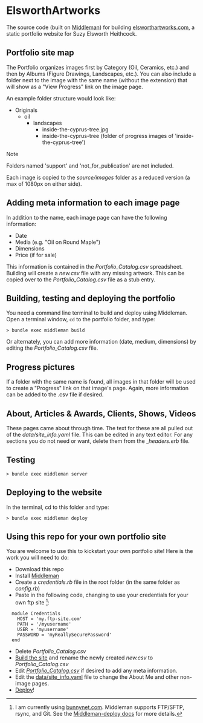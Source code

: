 ElsworthArtworks
================

The source code (built on [Middleman]) for building [elsworthartworks.com], a static portfolio website
for Suzy Elsworth Heithcock.

Portfolio site map
------------------

The Portfolio organizes images first by Category (Oil, Ceramics, etc.) and then
by Albums (Figure Drawings, Landscapes, etc.). You can also include a folder
next to the image with the same name (without the extension) that will show as
a "View Progress" link on the image page.

An example folder structure would look like:

- Originals
  - oil
    - landscapes
      - inside-the-cyprus-tree.jpg
      - inside-the-cyprus-tree (folder of progress images of 'inside-the-cyprus-tree')

> [!NOTE]
> Folders named 'support' and 'not_for_publication' are not included.

Each image is copied to the _source/images_ folder as a reduced version (a max
of 1080px on either side).

Adding meta information to each image page
-------------------------------

In addition to the name, each image page can have the following information:

- Date
- Media (e.g. "Oil on Round Maple")
- Dimensions
- Price (if for sale)

This information is contained in the _Portfolio_Catalog.csv_ spreadsheet.
Building will create a _new.csv_ file with any missing artwork. This can be
copied over to the _Portfolio_Catalog.csv_ file as a stub entry.

Building, testing and deploying the portfolio
---------------------------------------------

You need a command line terminal to build and deploy using Middleman. Open a
terminal window, `cd` to the portfolio folder, and type:

`> bundle exec middleman build`

Or alternately, you can add more information (date, medium, dimensions) by
editing the _Portfolio_Catalog.csv_ file.

Progress pictures
-----------------

If a folder with the same name is found, all images in that folder will be used
to create a "Progress" link on that image's page. Again, more information can
be added to the .csv file if desired.

About, Articles & Awards, Clients, Shows, Videos
------------------------------------------------

These pages came about through time. The text for these are all pulled out of
the _data/site_info.yaml_ file. This can be edited in any text editor. For any
sections you do not need or want, delete them from the __headers.erb_ file.

Testing
-------

`> bundle exec middleman server`

Deploying to the website
------------------------

In the terminal, cd to this folder and type:

`> bundle exec middleman deploy`

Using this repo for your own portfolio site
-------------------------------------------

You are welcome to use this to kickstart your own portfolio site! Here is the work you will need to do:

- Download this repo
- Install [Middleman]
- Create a _credentials.rb_ file in the root folder (in the same folder as _config.rb_)
- Paste in the following code, changing to use your credentials for your own ftp site  [^bunnynet]:
```
  module Credentials
    HOST = 'my.ftp-site.com'
    PATH = '/myusername'
    USER = 'myusername'
    PASSWORD = 'myReallySecurePassword'
  end
```
- Delete _Portfolio_Catalog.csv_
- [Build the site](#building-testing-and-deploying-the-portfolio) and rename the newly created _new.csv_ to _Portfolio_Catalog.csv_
- Edit [_Portfolio_Catalog.csv_](#adding-meta-information-to-each-image-page) if desired to add any meta information.
- Edit the [data/site_info.yaml](#about-articles--awards-clients-shows-videos) file to change the About Me and other non-image pages.
- [Deploy](#deploying-to-the-website)!

[^bunnynet]: I am currently using [bunnynet.com](https://bunny.net/). Middleman supports FTP/SFTP, rsync, and Git.
  See the [Middleman-deploy docs] for more details.


<!--- Link references --->

[Middleman]: https://middlemanapp.com (Middleman-a static site generator)
[Middleman-deploy docs]: https://github.com/karlfreeman/middleman-deploy
[elsworthartworks.com]: https://www.elsworthartworks.com
